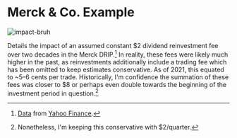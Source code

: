# Merck & Co. Example

![impact-bruh](https://github.com/user-attachments/assets/59d50914-3bfe-4d49-9c0d-dd74739e55a7)

Details the impact of an assumed constant $2 dividend reinvestment fee over two decades in the Merck DRIP.[^data] In reality, these fees were likely much higher in the past, as reinvestments additionally include a trading fee which has been omitted to keep estimates conservative. As of 2021, this equated to ~5&ndash;6 cents per trade. Historically, I'm confidence the summation of these fees was closer to $8 or perhaps even double towards the beginning of the investment period in question.[^kfine]

[^data]: [Data](https://github.com/JFWooten4/DRIP-fee-impact/blob/main/MRK.csv) from [Yahoo Finance](https://finance.yahoo.com/quote/MRK/history/).
[^kfine]: Nonetheless, I'm keeping this conservative with $2/quarter.
